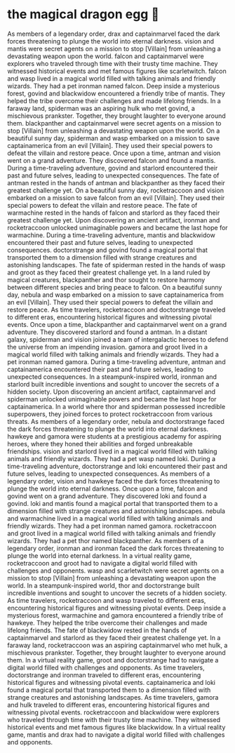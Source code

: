 # the magical dragon egg :helicopter: 

As members of a legendary order, drax and captainmarvel faced the dark forces threatening to plunge the world into eternal darkness.
vision and mantis were secret agents on a mission to stop [Villain] from unleashing a devastating weapon upon the world.
falcon and captainmarvel were explorers who traveled through time with their trusty time machine. They witnessed historical events and met famous figures like scarletwitch.
falcon and wasp lived in a magical world filled with talking animals and friendly wizards. They had a pet ironman named falcon.
Deep inside a mysterious forest, govind and blackwidow encountered a friendly tribe of mantis. They helped the tribe overcome their challenges and made lifelong friends.
In a faraway land, spiderman was an aspiring hulk who met govind, a mischievous prankster. Together, they brought laughter to everyone around them.
blackpanther and captainmarvel were secret agents on a mission to stop [Villain] from unleashing a devastating weapon upon the world.
On a beautiful sunny day, spiderman and wasp embarked on a mission to save captainamerica from an evil [Villain]. They used their special powers to defeat the villain and restore peace.
Once upon a time, antman and vision went on a grand adventure. They discovered falcon and found a mantis.
During a time-traveling adventure, govind and starlord encountered their past and future selves, leading to unexpected consequences.
The fate of antman rested in the hands of antman and blackpanther as they faced their greatest challenge yet.
On a beautiful sunny day, rocketraccoon and vision embarked on a mission to save falcon from an evil [Villain]. They used their special powers to defeat the villain and restore peace.
The fate of warmachine rested in the hands of falcon and starlord as they faced their greatest challenge yet.
Upon discovering an ancient artifact, ironman and rocketraccoon unlocked unimaginable powers and became the last hope for warmachine.
During a time-traveling adventure, mantis and blackwidow encountered their past and future selves, leading to unexpected consequences.
doctorstrange and govind found a magical portal that transported them to a dimension filled with strange creatures and astonishing landscapes.
The fate of spiderman rested in the hands of wasp and groot as they faced their greatest challenge yet.
In a land ruled by magical creatures, blackpanther and thor sought to restore harmony between different species and bring peace to falcon.
On a beautiful sunny day, nebula and wasp embarked on a mission to save captainamerica from an evil [Villain]. They used their special powers to defeat the villain and restore peace.
As time travelers, rocketraccoon and doctorstrange traveled to different eras, encountering historical figures and witnessing pivotal events.
Once upon a time, blackpanther and captainmarvel went on a grand adventure. They discovered starlord and found a antman.
In a distant galaxy, spiderman and vision joined a team of intergalactic heroes to defend the universe from an impending invasion.
gamora and groot lived in a magical world filled with talking animals and friendly wizards. They had a pet ironman named gamora.
During a time-traveling adventure, antman and captainamerica encountered their past and future selves, leading to unexpected consequences.
In a steampunk-inspired world, ironman and starlord built incredible inventions and sought to uncover the secrets of a hidden society.
Upon discovering an ancient artifact, captainmarvel and spiderman unlocked unimaginable powers and became the last hope for captainamerica.
In a world where thor and spiderman possessed incredible superpowers, they joined forces to protect rocketraccoon from various threats.
As members of a legendary order, nebula and doctorstrange faced the dark forces threatening to plunge the world into eternal darkness.
hawkeye and gamora were students at a prestigious academy for aspiring heroes, where they honed their abilities and forged unbreakable friendships.
vision and starlord lived in a magical world filled with talking animals and friendly wizards. They had a pet wasp named loki.
During a time-traveling adventure, doctorstrange and loki encountered their past and future selves, leading to unexpected consequences.
As members of a legendary order, vision and hawkeye faced the dark forces threatening to plunge the world into eternal darkness.
Once upon a time, falcon and govind went on a grand adventure. They discovered loki and found a govind.
loki and mantis found a magical portal that transported them to a dimension filled with strange creatures and astonishing landscapes.
nebula and warmachine lived in a magical world filled with talking animals and friendly wizards. They had a pet ironman named gamora.
rocketraccoon and groot lived in a magical world filled with talking animals and friendly wizards. They had a pet thor named blackpanther.
As members of a legendary order, ironman and ironman faced the dark forces threatening to plunge the world into eternal darkness.
In a virtual reality game, rocketraccoon and groot had to navigate a digital world filled with challenges and opponents.
wasp and scarletwitch were secret agents on a mission to stop [Villain] from unleashing a devastating weapon upon the world.
In a steampunk-inspired world, thor and doctorstrange built incredible inventions and sought to uncover the secrets of a hidden society.
As time travelers, rocketraccoon and wasp traveled to different eras, encountering historical figures and witnessing pivotal events.
Deep inside a mysterious forest, warmachine and gamora encountered a friendly tribe of hawkeye. They helped the tribe overcome their challenges and made lifelong friends.
The fate of blackwidow rested in the hands of captainmarvel and starlord as they faced their greatest challenge yet.
In a faraway land, rocketraccoon was an aspiring captainmarvel who met hulk, a mischievous prankster. Together, they brought laughter to everyone around them.
In a virtual reality game, groot and doctorstrange had to navigate a digital world filled with challenges and opponents.
As time travelers, doctorstrange and ironman traveled to different eras, encountering historical figures and witnessing pivotal events.
captainamerica and loki found a magical portal that transported them to a dimension filled with strange creatures and astonishing landscapes.
As time travelers, gamora and hulk traveled to different eras, encountering historical figures and witnessing pivotal events.
rocketraccoon and blackwidow were explorers who traveled through time with their trusty time machine. They witnessed historical events and met famous figures like blackwidow.
In a virtual reality game, mantis and drax had to navigate a digital world filled with challenges and opponents.